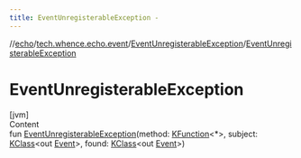 ```yaml
---
title: EventUnregisterableException -
---
```

//[echo](../../index.md)/[tech.whence.echo.event](../index.md)/[EventUnregisterableException](index.md)/[EventUnregisterableException](-event-unregisterable-exception.md)



# EventUnregisterableException  
[jvm]  
Content  
fun [EventUnregisterableException](-event-unregisterable-exception.md)(method: [KFunction](https://kotlinlang.org/api/latest/jvm/stdlib/kotlin.reflect/-k-function/index.html)<*>, subject: [KClass](https://kotlinlang.org/api/latest/jvm/stdlib/kotlin.reflect/-k-class/index.html)<out [Event](../-event/index.md)>, found: [KClass](https://kotlinlang.org/api/latest/jvm/stdlib/kotlin.reflect/-k-class/index.html)<out [Event](../-event/index.md)>)  



